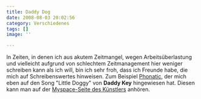 ```yaml
---
title: Daddy Dog
date: 2008-08-03 20:02:56
category: Verschiedenes
tags: []
image: ''

---
```


In Zeiten, in denen ich aus akutem Zeitmangel, wegen Arbeitsüberlastung und vielleicht aufgrund von schlechtem Zeitmanagement hier weniger schreiben kann als ich will, bin ich sehr froh, dass ich Freunde habe, die mich auf Schreibenswertes hinweisen. Zum Beispiel [Phonatic](http://www.myspace.com/phoneeziac), der mich eben auf den Song "Little Doggy" von **Daddy Key** hingewiesen hat. Diesen kann man auf der [Myspace-Seite des Künstlers](http://www.myspace.com/daddykev) anhören.

